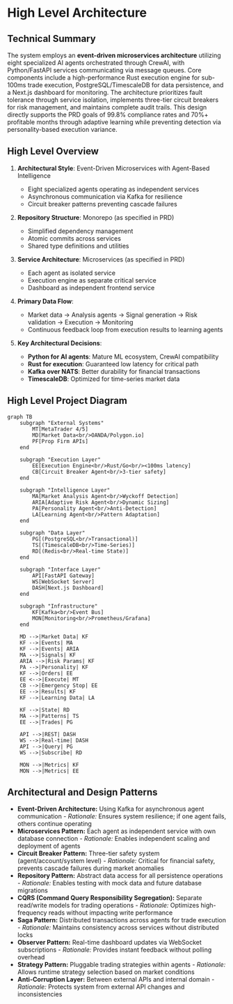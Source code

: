 # High Level Architecture

## Technical Summary

The system employs an **event-driven microservices architecture** utilizing eight specialized AI agents orchestrated through CrewAI, with Python/FastAPI services communicating via message queues. Core components include a high-performance Rust execution engine for sub-100ms trade execution, PostgreSQL/TimescaleDB for data persistence, and a Next.js dashboard for monitoring. The architecture prioritizes fault tolerance through service isolation, implements three-tier circuit breakers for risk management, and maintains complete audit trails. This design directly supports the PRD goals of 99.8% compliance rates and 70%+ profitable months through adaptive learning while preventing detection via personality-based execution variance.

## High Level Overview

1. **Architectural Style**: Event-Driven Microservices with Agent-Based Intelligence
   - Eight specialized agents operating as independent services
   - Asynchronous communication via Kafka for resilience
   - Circuit breaker patterns preventing cascade failures

2. **Repository Structure**: Monorepo (as specified in PRD)
   - Simplified dependency management
   - Atomic commits across services
   - Shared type definitions and utilities

3. **Service Architecture**: Microservices (as specified in PRD)
   - Each agent as isolated service
   - Execution engine as separate critical service
   - Dashboard as independent frontend service

4. **Primary Data Flow**:
   - Market data → Analysis agents → Signal generation → Risk validation → Execution → Monitoring
   - Continuous feedback loop from execution results to learning agents

5. **Key Architectural Decisions**:
   - **Python for AI agents**: Mature ML ecosystem, CrewAI compatibility
   - **Rust for execution**: Guaranteed low latency for critical path
   - **Kafka over NATS**: Better durability for financial transactions
   - **TimescaleDB**: Optimized for time-series market data

## High Level Project Diagram

```mermaid
graph TB
    subgraph "External Systems"
        MT[MetaTrader 4/5]
        MD[Market Data<br/>OANDA/Polygon.io]
        PF[Prop Firm APIs]
    end
    
    subgraph "Execution Layer"
        EE[Execution Engine<br/>Rust/Go<br/><100ms latency]
        CB[Circuit Breaker Agent<br/>3-tier safety]
    end
    
    subgraph "Intelligence Layer"
        MA[Market Analysis Agent<br/>Wyckoff Detection]
        ARIA[Adaptive Risk Agent<br/>Dynamic Sizing]
        PA[Personality Agent<br/>Anti-Detection]
        LA[Learning Agent<br/>Pattern Adaptation]
    end
    
    subgraph "Data Layer"
        PG[(PostgreSQL<br/>Transactional)]
        TS[(TimescaleDB<br/>Time-Series)]
        RD[(Redis<br/>Real-time State)]
    end
    
    subgraph "Interface Layer"
        API[FastAPI Gateway]
        WS[WebSocket Server]
        DASH[Next.js Dashboard]
    end
    
    subgraph "Infrastructure"
        KF[Kafka<br/>Event Bus]
        MON[Monitoring<br/>Prometheus/Grafana]
    end
    
    MD -->|Market Data| KF
    KF -->|Events| MA
    KF -->|Events| ARIA
    MA -->|Signals| KF
    ARIA -->|Risk Params| KF
    PA -->|Personality| KF
    KF -->|Orders| EE
    EE <-->|Execute| MT
    CB -->|Emergency Stop| EE
    EE -->|Results| KF
    KF -->|Learning Data| LA
    
    KF -->|State| RD
    MA -->|Patterns| TS
    EE -->|Trades| PG
    
    API -->|REST| DASH
    WS -->|Real-time| DASH
    API -->|Query| PG
    WS -->|Subscribe| RD
    
    MON -->|Metrics| KF
    MON -->|Metrics| EE
```

## Architectural and Design Patterns

- **Event-Driven Architecture:** Using Kafka for asynchronous agent communication - *Rationale:* Ensures system resilience; if one agent fails, others continue operating
- **Microservices Pattern:** Each agent as independent service with own database connection - *Rationale:* Enables independent scaling and deployment of agents
- **Circuit Breaker Pattern:** Three-tier safety system (agent/account/system level) - *Rationale:* Critical for financial safety, prevents cascade failures during market anomalies
- **Repository Pattern:** Abstract data access for all persistence operations - *Rationale:* Enables testing with mock data and future database migrations
- **CQRS (Command Query Responsibility Segregation):** Separate read/write models for trading operations - *Rationale:* Optimizes high-frequency reads without impacting write performance
- **Saga Pattern:** Distributed transactions across agents for trade execution - *Rationale:* Maintains consistency across services without distributed locks
- **Observer Pattern:** Real-time dashboard updates via WebSocket subscriptions - *Rationale:* Provides instant feedback without polling overhead
- **Strategy Pattern:** Pluggable trading strategies within agents - *Rationale:* Allows runtime strategy selection based on market conditions
- **Anti-Corruption Layer:** Between external APIs and internal domain - *Rationale:* Protects system from external API changes and inconsistencies
